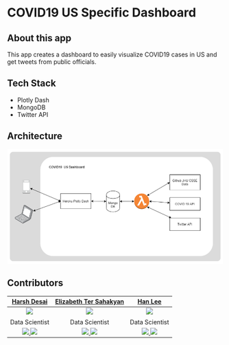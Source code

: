 # COVID19 US Specific Dashboard

## About this app

This app creates a dashboard to easily visualize COVID19 cases in US and get tweets from public officials.

## Tech Stack
- Plotly Dash
- MongoDB
- Twitter API


## Architecture

![](assets/covid19-dash.png)

## Contributors

| [Harsh Desai](https://github.com/hurshd0)     | [Elizabeth Ter Sahakyan](https://github.com/elizabethts) | [Han Lee](https://github.com/leehanchung) |
| :--------------------: | :--------------------: | :--------------------: | 
| <img src="https://avatars2.githubusercontent.com/u/16807421?s=400&u=844b3a27a223f7e3e2b3318e6a917d3641f93d6a&v=4" width = "200" /> | <img src="https://avatars1.githubusercontent.com/u/30808123?s=400&u=7757b1986b1e1713f378b402cb4e0a43b33ed451&v=4" width = "200" /> | <img src="https://avatars2.githubusercontent.com/u/4794839?s=400&u=1b4ce1a3a102b472ceaeae0f7f5b45df39f80322&v=4" width = "200" /> |
| Data Scientist | Data Scientist | Data Scientist |
| [<img src="https://github.com/favicon.ico" width="20"> ](https://github.com/hurshd0) [ <img src="https://static.licdn.com/sc/h/al2o9zrvru7aqj8e1x2rzsrca" width="20"> ](https://www.linkedin.com/in/hurshd/)                   |[<img src="https://github.com/favicon.ico" width="20"> ](https://github.com/elizabethts) [ <img src="https://static.licdn.com/sc/h/al2o9zrvru7aqj8e1x2rzsrca" width="20"> ](https://www.linkedin.com/in/elizabethts/)    |[<img src="https://github.com/favicon.ico" width="20"> ](https://github.com/leehanchung) [ <img src="https://static.licdn.com/sc/h/al2o9zrvru7aqj8e1x2rzsrca" width="20"> ](https://www.linkedin.com/in/hanchunglee/)    

